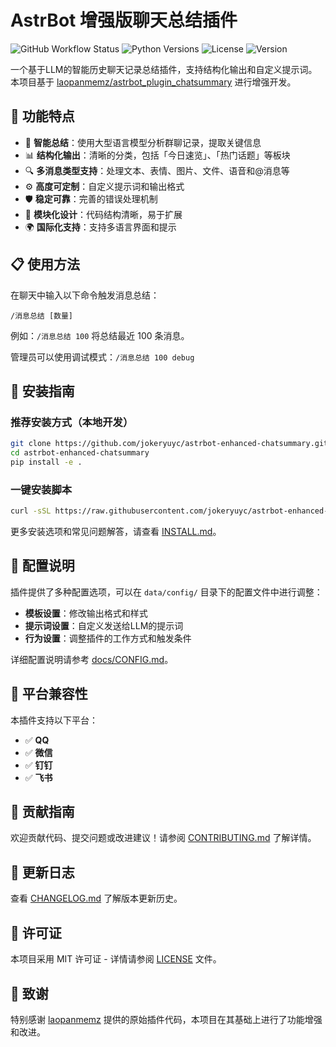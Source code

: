 # AstrBot 增强版聊天总结插件

![GitHub Workflow Status](https://img.shields.io/github/actions/workflow/status/jokeryuyc/astrbot-enhanced-chatsummary/ci.yml?branch=main)
![Python Versions](https://img.shields.io/badge/python-3.8%20%7C%203.9%20%7C%203.10-blue)
![License](https://img.shields.io/github/license/jokeryuyc/astrbot-enhanced-chatsummary)
![Version](https://img.shields.io/badge/version-1.0.3-green)

一个基于LLM的智能历史聊天记录总结插件，支持结构化输出和自定义提示词。本项目基于 [laopanmemz/astrbot_plugin_chatsummary](https://github.com/laopanmemz/astrbot_plugin_chatsummary) 进行增强开发。

## 🌟 功能特点

- 🚀 **智能总结**：使用大型语言模型分析群聊记录，提取关键信息
- 📊 **结构化输出**：清晰的分类，包括「今日速览」、「热门话题」等板块
- 🔍 **多消息类型支持**：处理文本、表情、图片、文件、语音和@消息等
- ⚙️ **高度可定制**：自定义提示词和输出格式
- 🛡️ **稳定可靠**：完善的错误处理机制
- 🧩 **模块化设计**：代码结构清晰，易于扩展
- 🌍 **国际化支持**：支持多语言界面和提示

## 📋 使用方法

在聊天中输入以下命令触发消息总结：

```
/消息总结 [数量]
```

例如：`/消息总结 100` 将总结最近 100 条消息。

管理员可以使用调试模式：`/消息总结 100 debug`

## 🔧 安装指南

### 推荐安装方式（本地开发）

```bash
git clone https://github.com/jokeryuyc/astrbot-enhanced-chatsummary.git
cd astrbot-enhanced-chatsummary
pip install -e .
```

### 一键安装脚本

```bash
curl -sSL https://raw.githubusercontent.com/jokeryuyc/astrbot-enhanced-chatsummary/main/install.sh | bash
```

更多安装选项和常见问题解答，请查看 [INSTALL.md](INSTALL.md)。

## 📝 配置说明

插件提供了多种配置选项，可以在 `data/config/` 目录下的配置文件中进行调整：

- **模板设置**：修改输出格式和样式
- **提示词设置**：自定义发送给LLM的提示词
- **行为设置**：调整插件的工作方式和触发条件

详细配置说明请参考 [docs/CONFIG.md](docs/CONFIG.md)。

## 🔄 平台兼容性

本插件支持以下平台：

- ✅ **QQ**
- ✅ **微信**
- ✅ **钉钉**
- ✅ **飞书**

## 🤝 贡献指南

欢迎贡献代码、提交问题或改进建议！请参阅 [CONTRIBUTING.md](CONTRIBUTING.md) 了解详情。

## 📜 更新日志

查看 [CHANGELOG.md](CHANGELOG.md) 了解版本更新历史。

## 📄 许可证

本项目采用 MIT 许可证 - 详情请参阅 [LICENSE](LICENSE) 文件。

## 🙏 致谢

特别感谢 [laopanmemz](https://github.com/laopanmemz) 提供的原始插件代码，本项目在其基础上进行了功能增强和改进。